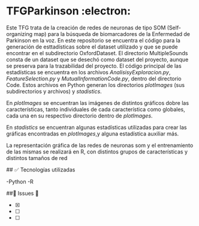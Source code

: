# TFGParkinson :electron:
Este TFG trata de la creación de redes de neuronas de tipo SOM (Self-organizing map) para la búsqueda de biomarcadores de la Enfermedad de Parkinson en la voz. En este repositorio se encuentra el código para la generación de esttadísticas sobre el dataset utilizado y que se puede encontrar en el subdirectorio OxfordDataset. El directorio MultipleSounds consta de un dataset que se desechó como dataset del proyecto, aunque se preserva para la trazabilidad del proyecto.
El código principal de las estadísticas se encuentra en los archivos _AnalisisyExploracion.py_, _FeatureSelection.py_ y _MutualInformationCode.py_, dentro del directorio Code. Estos archivos en Python generan los directorios _plotImages_ (sus subdirectorios y archivos) y _stadistics_. 

En _plotImages_ se encuentran las imágenes de distintos gráficos dobre las características, tanto individuales de cada característica como globales, cada una en su respectivo directorio dentro de _plotImages_.

En _stadistics_ se encuentran algunas estadísticas utilizadas para crear las gráficas encontradas en _plotImages_,y alguna estadística auxiliar más.

La representación gráfica de las redes de neuronas som y el entrenamiento de las mismas se realizará en R, con distintos grupos de características y distintos tamaños de red

\## :white_check_mark: Tecnologías utilizadas

-Python
-R

\##:construction: Issues :construction:

- [x]
- [ ]
- [ ]
